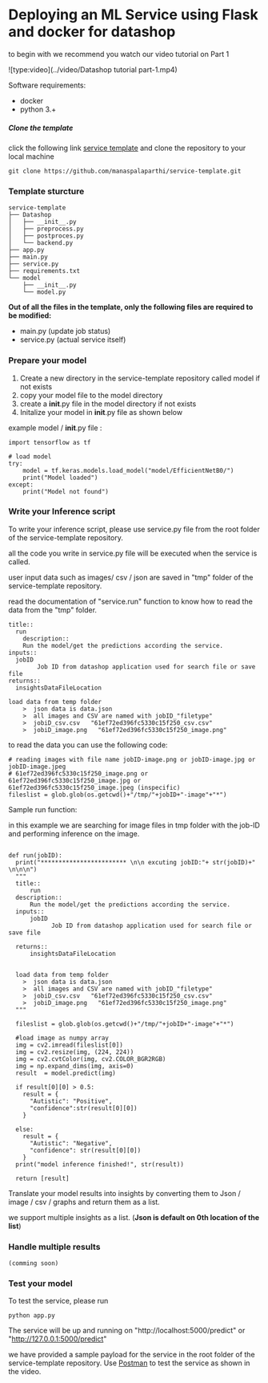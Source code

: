# Deploying an ML Service using Flask and docker for datashop

to begin with we recommend you watch our video tutorial on Part 1

![type:video](../video/Datashop tutorial part-1.mp4)

Software requirements:

* docker
* python 3.+

##### Clone the template
click the following link [service template](https://github.com/manaspalaparthi/service-template.git) and clone the repository to your local machine

    git clone https://github.com/manaspalaparthi/service-template.git

### Template sturcture

    service-template
    ├── Datashop
    │   ├── __init__.py
    │   ├── preprocess.py
    │   ├── postproces.py
    │   └── backend.py
    ├── app.py
    ├── main.py
    ├── service.py
    ├── requirements.txt
    └── model
        ├── __init__.py
        └── model.py


**Out of all the files in the template, only the following files are required to be modified:**

* main.py (update job status)
* service.py (actual service itself)

    
### Prepare your model

1. Create a new directory in the service-template repository called model if not exists
2. copy your model file to the model directory
3. create a __init__.py file in the model directory if not exists
4. Initalize your model in __init__.py file as shown below

example model / __init__.py file :

```angular2html
import tensorflow as tf

# load model
try:
    model = tf.keras.models.load_model("model/EfficientNetB0/")
    print("Model loaded")
except:
    print("Model not found")

```

### Write your Inference script 

To write your inference script, please use service.py file from the root folder of the service-template repository.

all the code you write in service.py file will be executed when the service is called.

user input data such as images/ csv / json are saved in "tmp" folder of the service-template repository.

read the documentation of "service.run" function to know how to read the data from the "tmp" folder.

    title:: 
      run
        description:: 
        Run the model/get the predictions according the service.
    inputs::
      jobID 
            Job ID from datashop application used for search file or save file
    returns::
      insightsDataFileLocation

    load data from temp folder
        >  json data is data.json
        >  all images and CSV are named with jobID_"filetype"
        >  jobiD_csv.csv   "61ef72ed396fc5330c15f250_csv.csv"
        >  jobiD_image.png   "61ef72ed396fc5330c15f250_image.png"

to read the data you can use the following code:
    
    # reading images with file name jobID-image.png or jobID-image.jpg or jobID-image.jpeg
    # 61ef72ed396fc5330c15f250_image.png or 61ef72ed396fc5330c15f250_image.jpg or 61ef72ed396fc5330c15f250_image.jpeg (inspecific)
    fileslist = glob.glob(os.getcwd()+"/tmp/"+jobID+"-image"+"*")

Sample run function:

in this example we are searching for image files in tmp folder with the job-ID and performing inference on the image.
```angular2html

def run(jobID):
  print("************************ \n\n excuting jobID:"+ str(jobID)+" \n\n\n")
  """
  title:: 
      run
  description:: 
      Run the model/get the predictions according the service.
  inputs::
      jobID 
            Job ID from datashop application used for search file or save file

  returns::
      insightsDataFileLocation
      

  load data from temp folder
    >  json data is data.json
    >  all images and CSV are named with jobID_"filetype"
    >  jobiD_csv.csv   "61ef72ed396fc5330c15f250_csv.csv"
    >  jobiD_image.png   "61ef72ed396fc5330c15f250_image.png"
  """

  fileslist = glob.glob(os.getcwd()+"/tmp/"+jobID+"-image"+"*")

  #load image as numpy array
  img = cv2.imread(fileslist[0])
  img = cv2.resize(img, (224, 224))
  img = cv2.cvtColor(img, cv2.COLOR_BGR2RGB)
  img = np.expand_dims(img, axis=0)
  result  = model.predict(img)

  if result[0][0] > 0.5:
    result = {
      "Autistic": "Positive",
      "confidence":str(result[0][0])
    }

  else:
    result = {
      "Autistic": "Negative",
      "confidence": str(result[0][0])
    }
  print("model inference finished!", str(result))

  return [result]

```

Translate your model results into insights by converting them to Json / image / csv / graphs and return them as a list.  

we support multiple insights as a list. (**Json is default on 0th location of the list**)

### Handle multiple results

    (comming soon)

### Test your model

To test the service, please run 

    python app.py

The service will be up and running on "http://localhost:5000/predict" or "http://127.0.0.1:5000/predict"

we have provided a sample payload for the service in the root folder of the service-template repository. Use [Postman](https://www.getpostman.com/) to test the service as shown in the video.